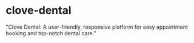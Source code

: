 # clove-dental

"Clove Dental: A user-friendly, responsive platform for easy appointment booking and top-notch dental care."
